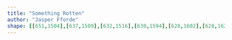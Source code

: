 ```yaml
---
title: "Something Rotten"
author: "Jasper Fforde"
shape: [[651,1504],[637,1509],[632,1516],[630,1594],[628,1602],[628,1620],[625,1632],[625,1646],[623,1654],[623,1673],[619,1711],[616,1773],[614,1780],[614,1798],[609,1832],[607,1871],[604,1884],[602,1939],[601,1950],[598,1960],[597,1993],[593,2018],[593,2044],[587,2076],[587,2091],[584,2102],[582,2126],[583,2137],[579,2166],[579,2190],[570,2267],[568,2319],[566,2329],[562,2385],[559,2403],[559,2417],[555,2446],[555,2460],[552,2478],[553,2499],[549,2525],[549,2547],[546,2568],[547,2573],[550,2577],[556,2581],[570,2584],[588,2585],[641,2583],[650,2580],[659,2572],[658,2555],[664,2493],[666,2450],[672,2406],[677,2339],[679,2329],[679,2315],[681,2307],[681,2297],[688,2241],[695,2142],[700,2108],[703,2045],[708,2012],[712,1947],[715,1930],[715,1913],[722,1860],[729,1759],[733,1732],[735,1695],[739,1662],[740,1623],[743,1576],[746,1555],[747,1522],[744,1518],[731,1514],[663,1504]]
---
```

